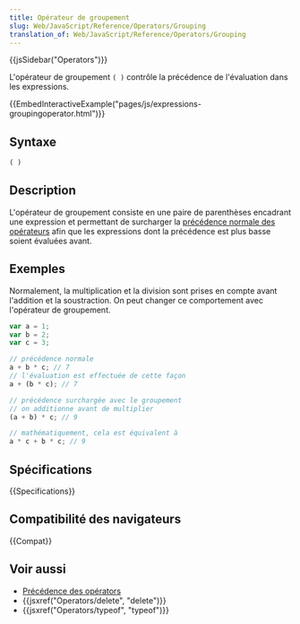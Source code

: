 ```yaml
---
title: Opérateur de groupement
slug: Web/JavaScript/Reference/Operators/Grouping
translation_of: Web/JavaScript/Reference/Operators/Grouping
---
```


{{jsSidebar("Operators")}}

L'opérateur de groupement `( )` contrôle la précédence de l'évaluation dans les expressions.

{{EmbedInteractiveExample("pages/js/expressions-groupingoperator.html")}}

## Syntaxe

```js
( )
```

## Description

L'opérateur de groupement consiste en une paire de parenthèses encadrant une expression et permettant de surcharger la [précédence normale des opérateurs](/fr/docs/JavaScript/Reference/Operateurs/Précédence_des_opérateurs) afin que les expressions dont la précédence est plus basse soient évaluées avant.

## Exemples

Normalement, la multiplication et la division sont prises en compte avant l'addition et la soustraction. On peut changer ce comportement avec l'opérateur de groupement.

```js
var a = 1;
var b = 2;
var c = 3;

// précédence normale
a + b * c; // 7
// l'évaluation est effectuée de cette façon
a + (b * c); // 7

// précédence surchargée avec le groupement
// on additionne avant de multiplier
(a + b) * c; // 9

// mathématiquement, cela est équivalent à
a * c + b * c; // 9
```

## Spécifications

{{Specifications}}

## Compatibilité des navigateurs

{{Compat}}

## Voir aussi

- [Précédence des opérators](/fr/docs/JavaScript/Reference/Operateurs/Précédence_des_opérateurs)
- {{jsxref("Operators/delete", "delete")}}
- {{jsxref("Operators/typeof", "typeof")}}
